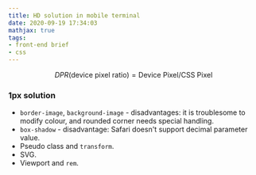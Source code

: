 ```yaml
---
title: HD solution in mobile terminal
date: 2020-09-19 17:34:03
mathjax: true
tags:
- front-end brief
- css
---
```


<script type="text/javascript" 
    src="http://cdn.mathjax.org/mathjax/latest/MathJax.js?config=TeX-AMS-MML_HTMLorMML">
</script>
$$ DPR \textrm{(device pixel ratio)} = \textrm{Device Pixel} / \textrm{CSS Pixel} $$

### **1px solution**

- `border-image`, `background-image` - disadvantages: it is troublesome to modify colour, and rounded corner needs special handling.
- `box-shadow` - disadvantage: Safari doesn't support decimal parameter value.
- Pseudo class and `transform`.
- SVG.
- Viewport and `rem`.
